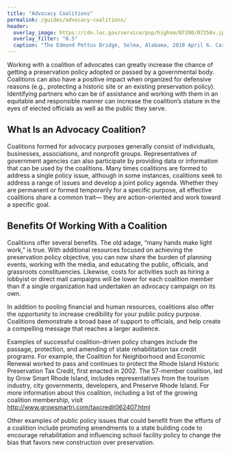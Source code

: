 ```yaml
---
title: "Advocacy Coalitions"
permalink: /guides/advocacy-coalitions/
header:
  overlay_image: https://cdn.loc.gov/service/pnp/highsm/07200/07258v.jpg
  overlay_filter: "0.5"
  caption: "The Edmund Pettus Bridge, Selma, Alabama, 2010 April 6. Carol M. Highsmith. Courtesy [Library of Congress](https://www.loc.gov/pictures/item/2010639087/) ([PD](https://creativecommons.org/publicdomain/mark/1.0/))."
---
```


Working with a coalition of advocates can greatly increase the chance of getting a preservation policy adopted or passed by a governmental body. Coalitions can also have a positive impact when organized for defensive reasons (e.g., protecting a historic site or an existing preservation policy). Identifying partners who can be of assistance and working with them in an equitable and responsible manner can increase the coalition’s stature in the eyes of elected officials as well as the public they serve.

## What Is an Advocacy Coalition?

Coalitions formed for advocacy purposes generally consist of individuals, businesses, associations, and nonprofit groups. Representatives of government agencies can also participate by providing data or information that can be used by the coalitions. Many times coalitions are formed to address a single policy issue, although in some instances, coalitions seek to address a range of issues and develop a joint policy agenda. Whether they are permanent or formed temporarily for a specific purpose, all effective coalitions share a common trait— they are action-oriented and work toward a specific goal.

## Benefits Of Working With a Coalition

Coalitions offer several benefits. The old adage, “many hands make light work,” is true. With additional resources focused on achieving the preservation policy objective, you can now share the burden of planning events, working with the media, and educating the public, officials, and grassroots constituencies. Likewise, costs for activities such as hiring a lobbyist or direct
mail campaigns will be lower for each coalition member than if a single organization had undertaken an advocacy campaign on its own.

In addition to pooling financial and human resources, coalitions also offer the opportunity to increase credibility for your public policy purpose. Coalitions demonstrate a broad base of support to officials, and help create a compelling message that reaches a larger audience.

Examples of successful coalition-driven policy changes include the passage, protection, and amending of state rehabilitation tax credit programs. For example, the Coalition for Neighborhood and Economic Renewal worked to pass and continues to protect the Rhode Island Historic Preservation Tax Credit, first enacted in 2002. The 57-member coalition, led by Grow Smart Rhode Island, includes representatives from the tourism industry, city governments, developers, and Preserve Rhode Island. For more information about this coalition, including a list of the growing coalition membership, visit http://www.growsmartri.com/taxcredit062407.html

Other examples of public policy issues that could benefit from the efforts of a coalition include promoting amendments to a state building code to encourage rehabilitation and influencing school facility policy to change the bias that favors new construction over preservation.

